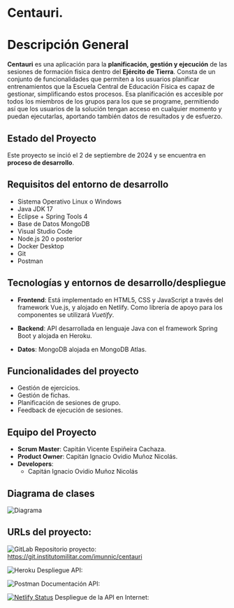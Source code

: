 # Centauri.

# Descripción General

**Centauri** es una aplicación para la **planificación, gestión y ejecución** de las sesiones de formación física dentro del **Ejército de Tierra**. Consta de un conjunto de funcionalidades que permiten a los usuarios planificar entrenamientos que la Escuela Central de Educación Física es capaz de gestionar, simplificando estos procesos.
Esa planificación es accesible por todos los miembros de los grupos para los que se programe, permitiendo así que los usuarios de la solución tengan acceso en cualquier momento y puedan ejecutarlas, aportando también datos de resultados y de esfuerzo.

## Estado del Proyecto

Este proyecto se inció el 2 de septiembre de 2024 y se encuentra en **proceso de desarrollo**. <!--Hasta el momento actual (21 de noviembre de 2023) se han realizado dos sprint, tras los cuales se ha completado el desarrollo del **MVP**.-->

## Requisitos del entorno de desarrollo

- Sistema Operativo Linux o Windows
- Java JDK 17
- Eclipse + Spring Tools 4
- Base de Datos MongoDB
- Visual Studio Code
- Node.js 20 o posterior
- Docker Desktop
- Git
- Postman


## Tecnologías y entornos de desarrollo/despliegue

- **Frontend**: Está implementado en HTML5, CSS y JavaScript a través del framework Vue.js, y alojado en Netlify. Como librería de apoyo para los componentes se utilizará *Vuetify*.

- **Backend**: API desarrollada en lenguaje Java con el framework Spring Boot y alojada en Heroku.

- **Datos**: MongoDB alojada en MongoDB Atlas.

## Funcionalidades del proyecto

- Gestión de ejercicios.
- Gestión de fichas.
- Planificación de sesiones de grupo.
- Feedback de ejecución de sesiones.

## Equipo del Proyecto
- **Scrum Master**: Capitán Vicente Espiñeira Cachaza.
- **Product Owner**: Capitán Ignacio Ovidio Muñoz Nicolás.
- **Developers**:
    - Capitán Ignacio Ovidio Muñoz Nicolás

## Diagrama de clases

![Diagrama]()


## URLs del proyecto:
   
![GitLab](https://img.shields.io/badge/gitlab-%23181717.svg?style=for-the-badge&logo=gitlab&logoColor=white) Repositorio proyecto: https://git.institutomilitar.com/imunnic/centauri

![Heroku](https://img.shields.io/badge/heroku-%23430098.svg?style=for-the-badge&logo=heroku&logoColor=white) Despliegue API: 

 ![Postman](https://img.shields.io/badge/Postman-FF6C37?style=for-the-badge&logo=postman&logoColor=white) Documentación API:
 
 [![Netlify Status](https://api.netlify.com/api/v1/badges/319f274a-2f89-422c-bc12-4865e70526fb/deploy-status)](https://app.netlify.com/sites/gatel/deploys)
 Despliegue de la API en Internet: 



